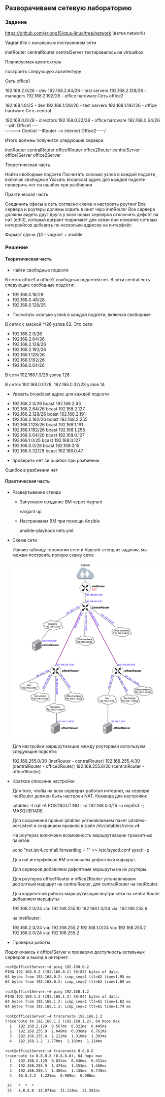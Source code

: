 ## Разворачиваем сетевую лабораторию

### Задание

https://github.com/erlong15/otus-linux/tree/network
(ветка network)

Vagrantfile с начальным построением сети

inetRouter
centralRouter
centralServer
тестировалось на virtualbox


Планируемая архитектура

построить следующую архитектуру

Сеть office1

192.168.2.0/26 - dev
192.168.2.64/26 - test servers
192.168.2.128/26 - managers
192.168.2.192/26 - office hardware
Сеть office2

192.168.1.0/25 - dev
192.168.1.128/26 - test servers
192.168.1.192/26 - office hardware
Сеть central

192.168.0.0/28 - directors
192.168.0.32/28 - office hardware
192.168.0.64/26 - wifi
Office1 ---\
                   -----> Central --IRouter --> internet
Office2----/

Итого должны получится следующие сервера

inetRouter
centralRouter
office1Router
office2Router
centralServer
office1Server
office2Server

Теоретическая часть

Найти свободные подсети
Посчитать сколько узлов в каждой подсети, включая свободные
Указать broadcast адрес для каждой подсети
проверить нет ли ошибок при разбиении

Практическая часть

Соединить офисы в сеть согласно схеме и настроить роутинг
Все сервера и роутеры должны ходить в инет черз inetRouter
Все сервера должны видеть друг друга
у всех новых серверов отключить дефолт на нат (eth0), который вагрант поднимает для связи
при нехватке сетевых интервейсов добавить по несколько адресов на интерфейс

Формат сдачи ДЗ - vagrant + ansible


### Решение

#### Теоретическая часть

* Найти свободные подсети

В сетях office1 и office2 свободных подсетей нет.
В сети central есть следующие свободные подсети:

- 192.168.0.16/28
- 192.168.0.48/28
- 192.168.0.128/25

* Посчитать сколько узлов в каждой подсети, включая свободные

В сетях с маской */26 узлов 62. Это сети:
- 192.168.2.0/26
- 192.168.2.64/26
- 192.168.2.128/26
- 192.168.2.192/26
- 192.168.1.128/26
- 192.168.1.192/26
- 192.168.0.64/26

В сети 192.168.1.0/25 узлов 126

В сетях 192.168.0.0/28, 192.168.0.32/28 узлов 14

* Указать broadcast адрес для каждой подсети

- 192.168.2.0/26 bcast 192.168.2.63
- 192.168.2.64/26 bcast 192.168.2.127
- 192.168.2.128/26 bcast 192.168.2.191
- 192.168.2.192/26 bcast 192.168.2.255
- 192.168.1.128/26 bcast 192.168.1.191
- 192.168.1.192/26 bcast 192.168.1.255
- 192.168.0.64/26 bcast 192.168.0.127
- 192.168.1.0/25 bcast 192.168.0.127
- 192.168.0.0/28 bcast 192.168.0.15
- 192.168.0.32/28 bcast 192.168.0.47

* проверить нет ли ошибок при разбиении

Ошибок в разбиении нет





#### Практическая часть

* Развертывание стенда

    - Запускаем создание ВМ через Vagrant   

        vargant up

    - Настраиваем ВМ при помощи Ansible

        ansible-playbook nets.yml

* Схема сети

  Изучив таблицу топологии сети и Vagrant-стенд из задания, мы можем построить полную схему сети:

  ![Nets](https://github.com/ilobov/otus-linux-prof/blob/main/les28/nets.png)

  Для настройки маршрутизации между роутерами используем следующие подсети:

  192.168.255.0/30 (inetRouter - centralRouter)
  192.168.255.4/30 (centralRouter - office2Router)
  192.168.255.8/30 (centralRouter - office1Router)

* Краткое описание настройки

  Для того, чтобы на всех серверах работал интернет, на сервере inetRouter должен быть настроен NAT.
  Команда для настройки: 

    iptables -t nat -A POSTROUTING ! -d 192.168.0.0/16 -o enp0s3 -j MASQUERADE

  Для сохранения правил iptables устанавливаем пакет iptables-persistent и сохранаем правила в файл /etc/iptables/rules.v4

  На роутерах включаем возможность маршрутизации транзитных пакетов:

    echo "net.ipv4.conf.all.forwarding = 1" >> /etc/sysctl.conf
    sysctl -p

  Для nat интерфейсов ВМ отключаем дефолтный маршрут.

  Для серверов добавляем дефолтные маршруты на их роутеры.

  Для роутеров office1Router и office2Router устанавливаем дефолтный маршрут на centralRouter, для centralRouter на inetRouter.

  Для корректной работы маршрутизации внутри сети на centralRouter добавляем маршруты:

  192.168.2.0/24 via: 192.168.255.10
  192.168.1.0/24 via: 192.168.255.6

  на inetRouter:

  192.168.2.0/24 via: 192.168.255.2
  192.168.1.0/24 via: 192.168.255.2
  192.168.0.0/24 via: 192.168.255.2

* Проверка работы

Подключаюсь к office1Server и проверяю доступность остальных серверов и выход в интернет:

```
root@office1Server:~# ping 192.168.0.2  
PING 192.168.0.2 (192.168.0.2) 56(84) bytes of data.  
64 bytes from 192.168.0.2: icmp_seq=1 ttl=62 time=1.95 ms   
64 bytes from 192.168.0.2: icmp_seq=2 ttl=62 time=1.69 ms  

root@office1Server:~# ping 192.168.1.2  
PING 192.168.1.2 (192.168.1.2) 56(84) bytes of data.  
64 bytes from 192.168.1.2: icmp_seq=1 ttl=61 time=1.83 ms  
64 bytes from 192.168.1.2: icmp_seq=2 ttl=61 time=1.74 ms  

root@office1Server:~# traceroute 192.168.1.2  
traceroute to 192.168.1.2 (192.168.1.2), 64 hops max  
  1   192.168.2.129  0.587ms  0.822ms  0.445ms   
  2   192.168.255.9  1.049ms  0.838ms  0.761ms   
  3   192.168.255.6  1.222ms  1.010ms  1.303ms   
  4   192.168.1.2  1.770ms  1.198ms  1.124ms  

root@office1Server:~# traceroute 8.8.8.8
traceroute to 8.8.8.8 (8.8.8.8), 64 hops max
  1   192.168.2.129  0.832ms  0.636ms  0.331ms 
  2   192.168.255.9  1.478ms  1.353ms  1.460ms 
  3   192.168.255.1  1.486ms  1.435ms  0.749ms 
  4   10.0.2.2  1.225ms  0.909ms  0.908ms 

 24   *  *  * 
 25   8.8.8.8  32.071ms  31.114ms  31.282ms

```
